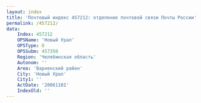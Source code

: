 ```yaml
---
layout: index
title: 'Почтовый индекс 457212: отделение почтовой связи Почты России'
permalink: /457212/
data:
    Index: 457212
    OPSName: 'Новый Урал'
    OPSType: О
    OPSSubm: 457350
    Region: 'Челябинская область'
    Autonom: ''
    Area: 'Варненский район'
    City: 'Новый Урал'
    City1: ''
    ActDate: '20061101'
    IndexOld: ''
---
```

